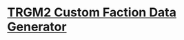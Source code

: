 # [TRGM2 Custom Faction Data Generator](https://theace0296.github.io/trgm2-custom-faction-generator/)